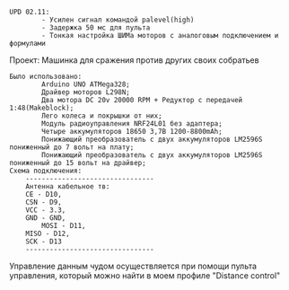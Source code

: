 	UPD 02.11:
      		- Усилен сигнал командой palevel(high)
      		- Задержка 50 мс для пульта
      		- Тонкая настройка ШИМа моторов с аналоговым подключением и формулами
Проект: Машинка для сражения против других своих собратьев

	Было использовано:
	    	Arduino UNO ATMega328;
	    	Драйвер моторов L298N;
	    	Два мотора DC 20v 20000 RPM + Редуктор с передачей 1:48(Makeblock);
      		Лего колеса и покрышки от них;
	    	Модуль радиоуправления NRF24L01 без адаптера;
	    	Четыре аккумуляторов 18650 3,7В 1200-8800mAh;
	    	Понижающий преобразователь с двух аккумуляторов LM2596S пониженный до 7 вольт на плату;
      		Понижающий преобразователь с двух аккумуляторов LM2596S пониженный до 15 вольт на драйвер;
	Схема подключения:
		--------------------------------
  		Антенна кабельное тв:
		CE - D10, 
		CSN - D9, 
		VCC - 3.3, 
		GND - GND, 
	        MOSI - D11, 
	 	MISO - D12, 
		SCK - D13
		--------------------------------
Управление данным чудом осуществляется при помощи пульта управления, который можно найти в моем профиле "Distance control"
